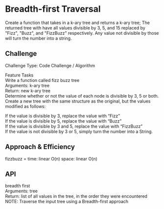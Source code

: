 # Breadth-first Traversal
<!-- Short summary or background information -->
Create a function that takes in a k-ary tree and returns a k-ary tree; The returned tree with have all values divisible by 3, 5, and 15 replaced by "Fizz", "Buzz", and "FizzBuzz" respectively. Any value not divisible by those will turn the number into a string.



## Challenge
<!-- Description of the challenge -->
Challenge Type: Code Challenge / Algorithm  


Feature Tasks  
Write a function called fizz buzz tree  
Arguments: k-ary tree  
Return: new k-ary tree  
Determine whether or not the value of each node is divisible by 3, 5 or both. Create a new tree with the same structure as the original, but the values modified as follows:  


If the value is divisible by 3, replace the value with “Fizz”  
If the value is divisible by 5, replace the value with “Buzz”  
If the value is divisible by 3 and 5, replace the value with “FizzBuzz”  
If the value is not divisible by 3 or 5, simply turn the number into a String.  

## Approach & Efficiency
<!-- What approach did you take? Why? What is the Big O space/time for this approach? -->
fizzbuzz =  time: linear O(n) space: linear O(n)


## API
<!-- Description of each method publicly available in each of your trees -->
breadth first   
Arguments: tree  
Return: list of all values in the tree, in the order they were encountered  
NOTE: Traverse the input tree using a Breadth-first approach   
